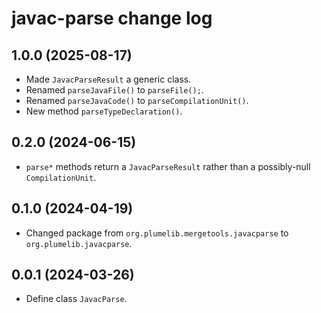 # javac-parse change log

## 1.0.0 (2025-08-17)

- Made `JavacParseResult` a generic class.
- Renamed `parseJavaFile()` to `parseFile();`.
- Renamed `parseJavaCode()` to `parseCompilationUnit()`.
- New method `parseTypeDeclaration()`.

## 0.2.0 (2024-06-15)

- `parse*` methods return a `JavacParseResult` rather than a possibly-null `CompilationUnit`.

## 0.1.0 (2024-04-19)

- Changed package from `org.plumelib.mergetools.javacparse` to `org.plumelib.javacparse`.

## 0.0.1 (2024-03-26)

- Define class `JavacParse`.
